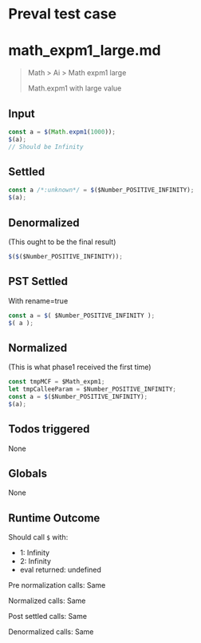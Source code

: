 # Preval test case

# math_expm1_large.md

> Math > Ai > Math expm1 large
>
> Math.expm1 with large value

## Input

`````js filename=intro
const a = $(Math.expm1(1000));
$(a);
// Should be Infinity
`````


## Settled


`````js filename=intro
const a /*:unknown*/ = $($Number_POSITIVE_INFINITY);
$(a);
`````


## Denormalized
(This ought to be the final result)

`````js filename=intro
$($($Number_POSITIVE_INFINITY));
`````


## PST Settled
With rename=true

`````js filename=intro
const a = $( $Number_POSITIVE_INFINITY );
$( a );
`````


## Normalized
(This is what phase1 received the first time)

`````js filename=intro
const tmpMCF = $Math_expm1;
let tmpCalleeParam = $Number_POSITIVE_INFINITY;
const a = $($Number_POSITIVE_INFINITY);
$(a);
`````


## Todos triggered


None


## Globals


None


## Runtime Outcome


Should call `$` with:
 - 1: Infinity
 - 2: Infinity
 - eval returned: undefined

Pre normalization calls: Same

Normalized calls: Same

Post settled calls: Same

Denormalized calls: Same
